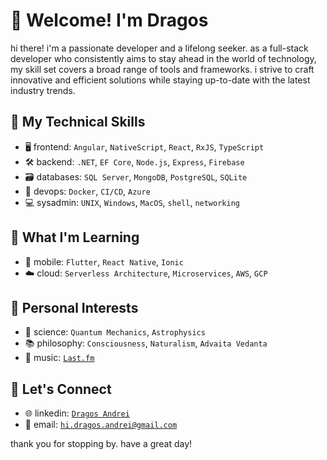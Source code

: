 # 🖖 Welcome! I'm Dragos

hi there! i'm a passionate developer and a lifelong seeker. as a full-stack developer who consistently aims to stay ahead in the world of technology, my skill set covers a broad range of tools and frameworks. i strive to craft innovative and efficient solutions while staying up-to-date with the latest industry trends.

## 🔧 My Technical Skills

- 🖥 frontend: `Angular`, `NativeScript`, `React`, `RxJS`, `TypeScript`
- 🛠 backend: `.NET`, `EF Core`, `Node.js`, `Express`, `Firebase`
- 🗃 databases: `SQL Server`, `MongoDB`, `PostgreSQL`, `SQLite`
- 🚀 devops: `Docker`, `CI/CD`, `Azure`
- 💻 sysadmin: `UNIX`, `Windows`, `MacOS`, `shell`, `networking`

## 🌱 What I'm Learning

- 📱 mobile: `Flutter`, `React Native`, `Ionic`
- ☁️ cloud: `Serverless Architecture`, `Microservices`, `AWS`, `GCP`

## 🌟 Personal Interests

- 🧪 science: `Quantum Mechanics`, `Astrophysics`
- 📚 philosophy: `Consciousness`, `Naturalism`, `Advaita Vedanta`
- 🎼 music: [`Last.fm`](https://www.last.fm/user/i_and_eye)

## 🤝 Let's Connect

- 🌐 linkedin: [`Dragos Andrei`](https://www.linkedin.com/in/dragos-andrei-iliescu-b3005117b/)
- 📧 email: [`hi.dragos.andrei@gmail.com`](mailto:hi.dragos.andrei@gmail.com)

thank you for stopping by. have a great day!
